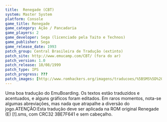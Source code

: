 ```yaml
---
title:  Renegade (CBT)
system: Master System
platform: Console
game_title: Renegade
game_category: Ação / Pancadaria
game_players: 2
game_developer: Sega (licenciado pela Taito e Technos)
game_publisher: Sega
game_release_date: 1993
patch_group: Central Brasileira de Tradução (extinto)
patch_site: http://www.emucamp.com/CBT/ (fora do ar)
patch_version: 1.0
patch_release: 18/08/1999
patch_type: IPS
patch_progress: ???
patch_images: [http://www.romhackers.org/imagens/traducoes/%5BSMS%5D%20Renegade%20-%20CBT%20-%201.png,http://www.romhackers.org/imagens/traducoes/%5BSMS%5D%20Renegade%20-%20CBT%20-%202.png,http://www.romhackers.org/imagens/traducoes/%5BSMS%5D%20Renegade%20-%20CBT%20-%203.png]
---
```

Uma boa tradução do EmuBoarding. Os textos estão traduzidos e acentuados, e alguns gráficos foram editados. Em raros momentos, nota-se algumas abreviações, mas nada que atrapalhe a diversão do jogo.ATENÇÃO:Esta tradução deve ser aplicada na ROM original Renegade (E) [!].sms, com CRC32 3BE7F641 e sem cabeçalho.
